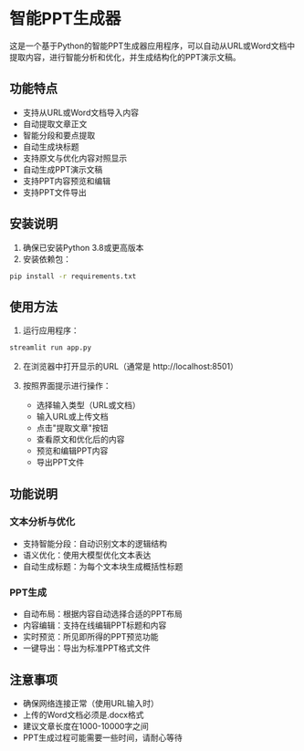 # 智能PPT生成器

这是一个基于Python的智能PPT生成器应用程序，可以自动从URL或Word文档中提取内容，进行智能分析和优化，并生成结构化的PPT演示文稿。

## 功能特点

- 支持从URL或Word文档导入内容
- 自动提取文章正文
- 智能分段和要点提取
- 自动生成块标题
- 支持原文与优化内容对照显示
- 自动生成PPT演示文稿
- 支持PPT内容预览和编辑
- 支持PPT文件导出

## 安装说明

1. 确保已安装Python 3.8或更高版本
2. 安装依赖包：
```bash
pip install -r requirements.txt
```

## 使用方法

1. 运行应用程序：
```bash
streamlit run app.py
```

2. 在浏览器中打开显示的URL（通常是 http://localhost:8501）

3. 按照界面提示进行操作：
   - 选择输入类型（URL或文档）
   - 输入URL或上传文档
   - 点击"提取文章"按钮
   - 查看原文和优化后的内容
   - 预览和编辑PPT内容
   - 导出PPT文件

## 功能说明

### 文本分析与优化
- 支持智能分段：自动识别文本的逻辑结构
- 语义优化：使用大模型优化文本表达
- 自动生成标题：为每个文本块生成概括性标题

### PPT生成
- 自动布局：根据内容自动选择合适的PPT布局
- 内容编辑：支持在线编辑PPT标题和内容
- 实时预览：所见即所得的PPT预览功能
- 一键导出：导出为标准PPT格式文件

## 注意事项

- 确保网络连接正常（使用URL输入时）
- 上传的Word文档必须是.docx格式
- 建议文章长度在1000-10000字之间
- PPT生成过程可能需要一些时间，请耐心等待 